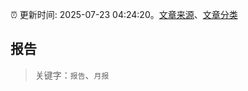 :alarm_clock: 更新时间: 2025-07-23 04:24:20。[文章来源](/README.md)、[文章分类](/TAGS.md)

## 报告


> 关键字：`报告`、`月报`



